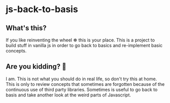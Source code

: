 # js-back-to-basis

## What's this?
If you like reinventing the wheel :wheel_of_dharma: this is your place. This is a project to build stuff in vanilla js in order to go back to basics and re-implement basic concepts. 

## Are you kidding? :clown_face:
I am. This is not what you should do in real life, so don't try this at home. This is only to review concepts that sometimes are forgotten because of the continuous use of third party libraries. Sometimes is useful to go back to basis and take another look at the weird parts of Javascript.
